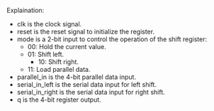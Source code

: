 Explaination:
* clk is the clock signal.
* reset is the reset signal to initialize the register.
* mode is a 2-bit input to control the operation of the shift register:
	* 00: Hold the current value.
	* 01: Shift left.
        * 10: Shift right.
	* 11: Load parallel data.
* parallel_in is the 4-bit parallel data input.
* serial_in_left is the serial data input for left shift.
* serial_in_right is the serial data input for right shift.
* q is the 4-bit register output.
